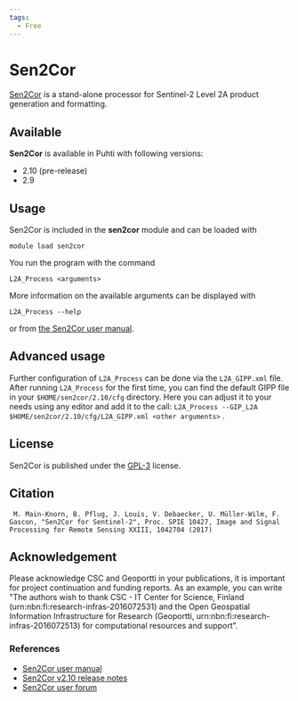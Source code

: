 ```yaml
---
tags:
  - Free
---
```


# Sen2Cor

[Sen2Cor](https://step.esa.int/main/snap-supported-plugins/sen2cor/) is a stand-alone processor for Sentinel-2 Level 2A product generation and formatting.

## Available

__Sen2Cor__ is available in Puhti with following versions:

* 2.10 (pre-release)
* 2.9

## Usage

Sen2Cor is included in the __sen2cor__ module and can be loaded with

`module load sen2cor`

You run the program with the command

`L2A_Process <arguments>`

More information on the available arguments can be displayed with

`L2A_Process --help`

or from [the Sen2Cor user manual](https://step.esa.int/thirdparties/sen2cor/2.10.0/docs/S2-PDGS-MPC-L2A-SRN-V2.10.0.pdf).

## Advanced usage

Further configuration of `L2A_Process` can be done via the `L2A_GIPP.xml` file. 
After running `L2A_Process` for the first time, you can find the default GIPP file in your `$HOME/sen2cor/2.10/cfg` directory. 
Here you can adjust it to your needs using any editor and add it to the call: `L2A_Process --GIP_L2A $HOME/sen2cor/2.10/cfg/L2A_GIPP.xml <other arguments>` .

## License 

Sen2Cor is published under the [GPL-3](https://www.gnu.org/licenses/gpl.html) license.

## Citation

``` M. Main-Knorn, B. Pflug, J. Louis, V. Debaecker, U. Müller-Wilm, F. Gascon, "Sen2Cor for Sentinel-2", Proc. SPIE 10427, Image and Signal Processing for Remote Sensing XXIII, 1042704 (2017)```

## Acknowledgement

Please acknowledge CSC and Geoportti in your publications, it is important for project continuation and funding reports.
As an example, you can write "The authors wish to thank CSC - IT Center for Science, Finland (urn:nbn:fi:research-infras-2016072531) and the Open Geospatial Information Infrastructure for Research (Geoportti, urn:nbn:fi:research-infras-2016072513) for computational resources and support".


### References

* [Sen2Cor user manual](https://step.esa.int/thirdparties/sen2cor/2.10.0/docs/S2-PDGS-MPC-L2A-SRN-V2.10.0.pdf)
* [Sen2Cor v2.10 release notes ](http://step.esa.int/thirdparties/sen2cor/2.10.0/docs/S2-PDGS-MPC-L2A-SRN-V2.10.0.pdf)
* [Sen2Cor user forum](https://forum.step.esa.int/c/s2tbx/sen2cor)

